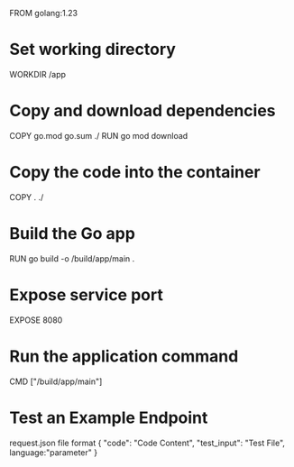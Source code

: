 FROM golang:1.23

# Set working directory
WORKDIR /app

# Copy and download dependencies
COPY go.mod go.sum ./
RUN go mod download

# Copy the code into the container
COPY . ./

# Build the Go app
RUN go build -o /build/app/main .

# Expose service port
EXPOSE 8080

# Run the application command
CMD ["/build/app/main"]

# Test an Example Endpoint 
request.json file format
{
  "code": "Code Content",
  "test_input": "Test File",
   language:"parameter"
}
